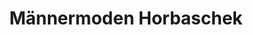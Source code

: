 ---
title: "Männermoden Horbaschek"
url: /herzogenaurach/maennermoden-horbaschek/
shop: Kleidung
---